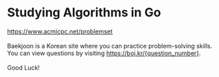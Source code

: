# Studying Algorithms in Go

https://www.acmicpc.net/problemset
<br>
<br>
Baekjoon is a Korean site where you can practice problem-solving skills.
<br>
You can view questions by visiting https://boj.kr/{question_number}.
<br>
<br>
Good Luck!